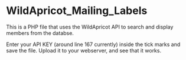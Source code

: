 # WildApricot_Mailing_Labels

This is a PHP file that uses the WildApricot API to search and display members from the databse.

Enter your API KEY (around line 167 currently) inside the tick marks and save the file.
Upload it to your webserver, and see that it works.
